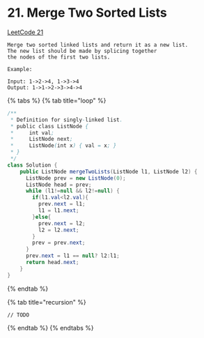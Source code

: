 # 21. Merge Two Sorted Lists

[LeetCode 21](https://leetcode-cn.com/problems/merge-two-sorted-lists/)

```text
Merge two sorted linked lists and return it as a new list. 
The new list should be made by splicing together 
the nodes of the first two lists.

Example:

Input: 1->2->4, 1->3->4
Output: 1->1->2->3->4->4
```

{% tabs %}
{% tab title="loop" %}
```java
/**
 * Definition for singly-linked list.
 * public class ListNode {
 *     int val;
 *     ListNode next;
 *     ListNode(int x) { val = x; }
 * }
 */
class Solution {
    public ListNode mergeTwoLists(ListNode l1, ListNode l2) {
      ListNode prev = new ListNode(0);
      ListNode head = prev;
      while (l1!=null && l2!=null) {
        if(l1.val<l2.val){
          prev.next = l1;
          l1 = l1.next;
        }else{
          prev.next = l2;
          l2 = l2.next;
        }
        prev = prev.next;
      }
      prev.next = l1 == null? l2:l1;
      return head.next;
    }
}
```
{% endtab %}

{% tab title="recursion" %}
```text
// TODO
```
{% endtab %}
{% endtabs %}


